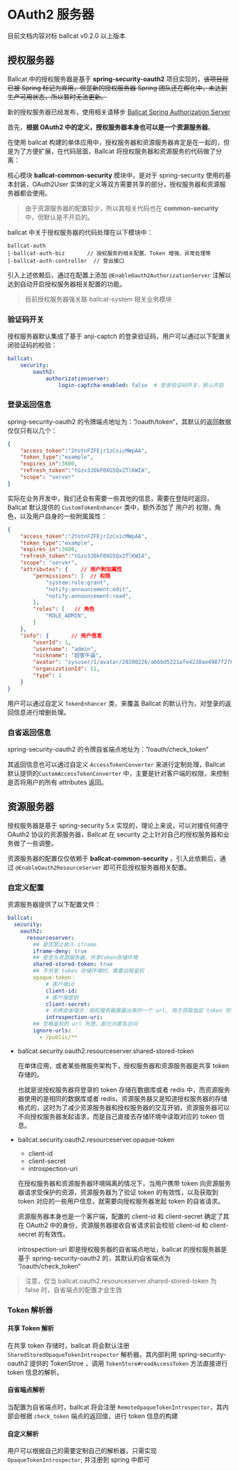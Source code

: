 # OAuth2 服务器

目前文档内容对标 ballcat v0.2.0 以上版本

## 授权服务器

Ballcat 中的授权服务器是基于 **spring-security-oauth2** 项目实现的，~~该项目现已被 Spring 标记为弃用，但是新的授权服务器 Spring 团队还在孵化中，未达到生产可用状态，所以暂时无法更新。~~

新的授权服务器已经发布，使用相关请移步 [Ballcat Spring Authorization Server](./sas-server)

首先，**根据 OAuth2 中的定义，授权服务器本身也可以是一个资源服务器**。

在使用 ballcat 构建的单体应用中，授权服务器和资源服务器肯定是在一起的，但是为了方便扩展，在代码层面，Ballcat 将授权服务器和资源服务的代码做了分离：



核心模块 **ballcat-common-security** 模块中，是对于 spring-security 使用的基本封装，OAuth2User 实体的定义等双方需要共享的部分，授权服务器和资源服务器都会使用。

> 由于资源服务器的配置较少，所以其相关代码也在 **common-security**  中，但默认是不开启的。



ballcat 中关于授权服务器的代码处理在以下模块中：

```
ballcat-auth
|-ballcat-auth-biz		 // 授权服务的相关配置、Token 增强、异常处理等
|-ballcat-auth-controller  // 登出接口
```

引入上述依赖后，通过在配置上添加 `@EnableOauth2AuthorizationServer` 注解以达到自动开启授权服务器相关配置的功能。

> 目前授权服务器强关联 ballcat-system 相关业务模块



### 验证码开关

授权服务器默认集成了基于 anji-captch 的登录验证码，用户可以通过以下配置关闭验证码的校验：

```yaml
ballcat:
	security:
		oauth2:
			authorizationserver:
				login-captcha-enabled: false  # 登录验证码开关，默认开启
```



### 登录返回信息

spring-security-oauth2 的令牌端点地址为：”/oauth/token“，其默认的返回数据仅仅只有以几个：

```json
{
    "access_token":"2YotnFZFEjr1zCsicMWpAA",
    "token_type":"example",
    "expires_in":3600,
    "refresh_token":"tGzv3JOkF0XG5Qx2TlKWIA",
    "scope": "server"
}
```

实际在业务开发中，我们还会有需要一些其他的信息，需要在登陆时返回，Ballcat 默认提供的 `CustomTokenEnhancer` 类中，额外添加了 用户的 权限，角色，以及用户自身的一些附属属性：

```json
{
    "access_token":"2YotnFZFEjr1zCsicMWpAA",
    "token_type":"example",
    "expires_in":3600,
    "refresh_token":"tGzv3JOkF0XG5Qx2TlKWIA",
    "scope": "server",
    "attributes": {    // 用户附加属性
        "permissions": [  // 权限
            "system:role:grant",
            "notify:announcement:edit",
            "notify:announcement:read",
        ],
        "roles": [   // 角色
            "ROLE_ADMIN",
        ]
    },
    "info": {		// 用户信息
        "userId": 1,
        "username": "admin",
        "nickname": "超管牛逼",
        "avatar": "sysuser/1/avatar/20200226/ab6bd5221afe4238ae4987f278758113.jpg",
        "organizationId": 11,
        "type": 1
    }
}
```

用户可以通过自定义 `TokenEnhancer` 类，来覆盖 Ballcat 的默认行为，对登录的返回信息进行增删处理。



### 自省返回信息

spring-security-oauth2 的令牌自省端点地址为：”/oauth/check_token“

其返回信息也可以通过自定义 `AccessTokenConverter` 来进行定制处理，Ballcat 默认提供的`CustomAccessTokenConverter` 中，主要是针对客户端的权限，来控制是否将用户的所有 attributes 返回。





## 资源服务器

授权服务器是基于 spring-security 5.x 实现的，理论上来说，可以对接任何遵守 OAuth2 协议的资源服务器，Ballcat 在 security 之上针对自己的授权服务器和业务做了一些调整。



资源服务器的配置仅仅依赖于 **ballcat-common-security** ，引入此依赖后，通过 `@EnableOauth2ResourceServer` 即可开启授权服务器相关配置。



### 自定义配置

资源服务器提供了以下配置文件：

```yaml
ballcat:
  security:
    oauth2:
      resourceserver:
      	## 是否禁止嵌入 iframe
      	iframe-deny: true
      	## 是否与资源服务器，共享token存储环境
      	shared-stored-token: true
      	## 不共享 token 存储环境时，需要远程鉴权
      	opaque-token：
      		# 客户端id
      		client-id:
            # 客户端密钥
      		client-secret:
      		# 令牌自省端点：授权服务器暴露出来的一个 url, 用于获取指定 token 的信息
      		introspection-uri: 
        ## 忽略鉴权的 url 列表，即允许匿名访问
        ignore-urls:
          - /public/**
```

- ballcat.security.oauth2.resourceserver.shared-stored-token

  在单体应用，或者某些微服务架构下，授权服务器和资源服务器是共享 token 存储的。

  也就是说授权服务器将登录的 token 存储在数据库或者 redis 中，而资源服务器使用的是相同的数据库或者 redis，资源服务器又是知道授权服务器的存储格式的，这时为了减少资源服务器和授权服务器的交互开销，资源服务器可以不向授权服务器发起请求，而是自己直接去存储环境中读取对应的 token 信息。

- ballcat.security.oauth2.resourceserver.opaque-token 

  - client-id
  - client-secret
  - introspection-uri

  在授权服务器和资源服务器环境隔离的情况下，当用户携带 token 向资源服务器请求受保护的资源，资源服务器为了验证 token 的有效性，以及获取到 token 对应的一些用户信息，就需要向授权服务器发起 token 的自省请求。

  资源服务器本身也是一个客户端，配置的 client-id 和 client-secret 确定了其在 OAuth2 中的身份，资源服务器接收自省请求前会校验 client-id 和 client-secret 的有效性。

  introspection-uri 即是授权服务器的自省端点地址，ballcat 的授权服务器是基于 spring-security-oauth2 的，其默认的自省端点为
  ”/oauth/check_token“

> 注意，仅当 ballcat.oauth2.resourceserver.shared-stored-token 为 false 时，自省端点的配置才会生效



### Token 解析器

#### 共享 Token 解析

在共享 token 存储时，ballcat 将会默认注册 `SharedStoredOpaqueTokenIntrospector` 解析器，其内部利用 spring-security-oauth2 提供的 TokenStroe ，调用  `TokenStore#readAccessToken` 方法直接进行 token 信息的解析。

#### 自省端点解析

当配置为自省端点时，ballcat 将会注册 `RemoteOpaqueTokenIntrospector`，其内部会根据 `check_token` 端点的返回值，进行 token 信息的构建

#### 自定义解析

用户可以根据自己的需要定制自己的解析器，只需实现 `OpaqueTokenIntrospector`, 并注册到 spring 中即可

